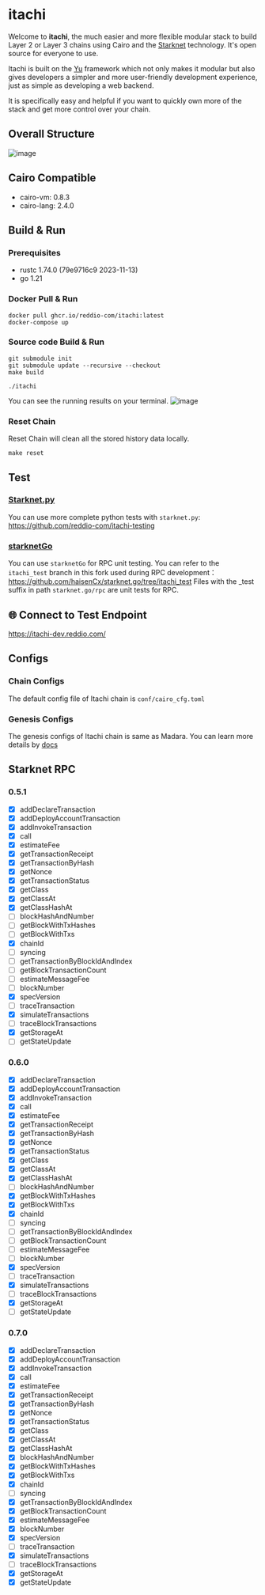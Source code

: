 # itachi

Welcome to **itachi**, the much easier and more flexible modular stack to build Layer 2 or Layer 3 chains using Cairo and the [Starknet](https://www.starknet.io/) technology.
It's open source for everyone to use.

Itachi is built on the [Yu](https://github.com/yu-org/yu) framework which not only makes it modular but also gives developers
a simpler and more user-friendly development experience, just as simple as developing a web backend.

It is specifically easy and helpful if you want to quickly own more of the stack and get more control over your chain.

## Overall Structure

![image](docs/images/itachi_arch.png)

## Cairo Compatible

- cairo-vm: 0.8.3
- cairo-lang: 2.4.0

## Build & Run

### Prerequisites

- rustc 1.74.0 (79e9716c9 2023-11-13)
- go 1.21

### Docker Pull & Run

```shell
docker pull ghcr.io/reddio-com/itachi:latest
docker-compose up
```

### Source code Build & Run

```shell
git submodule init
git submodule update --recursive --checkout
make build

./itachi
```

You can see the running results on your terminal.
![image](docs/images/itachi_running.jpg)

### Reset Chain

Reset Chain will clean all the stored history data locally.

```shell
make reset
```

## Test

### [Starknet.py](https://github.com/software-mansion/starknet.py)

You can use more complete python tests with `starknet.py`: https://github.com/reddio-com/itachi-testing

### [starknetGo](https://github.com/haisenCx/starknet.go/tree/itachi_test)

You can use `starknetGo` for RPC unit testing. You can refer to the `itachi_test` branch in this fork used during RPC development：https://github.com/haisenCx/starknet.go/tree/itachi_test
Files with the \_test suffix in path `starknet.go/rpc` are unit tests for RPC.

## 🌐 Connect to Test Endpoint

https://itachi-dev.reddio.com/

## Configs

### Chain Configs

The default config file of Itachi chain is `conf/cairo_cfg.toml`

### Genesis Configs

The genesis configs of Itachi chain is same as Madara. You can learn more details by [docs](docs/genesis.md)

## Starknet RPC

### 0.5.1

- [x] addDeclareTransaction
- [x] addDeployAccountTransaction
- [x] addInvokeTransaction
- [x] call
- [x] estimateFee
- [x] getTransactionReceipt
- [x] getTransactionByHash
- [x] getNonce
- [x] getTransactionStatus
- [x] getClass
- [x] getClassAt
- [x] getClassHashAt
- [ ] blockHashAndNumber
- [ ] getBlockWithTxHashes
- [ ] getBlockWithTxs
- [x] chainId
- [ ] syncing
- [ ] getTransactionByBlockIdAndIndex
- [ ] getBlockTransactionCount
- [ ] estimateMessageFee
- [ ] blockNumber
- [x] specVersion
- [ ] traceTransaction
- [x] simulateTransactions
- [ ] traceBlockTransactions
- [x] getStorageAt
- [ ] getStateUpdate

### 0.6.0

- [x] addDeclareTransaction
- [x] addDeployAccountTransaction
- [x] addInvokeTransaction
- [x] call
- [x] estimateFee
- [x] getTransactionReceipt
- [x] getTransactionByHash
- [x] getNonce
- [x] getTransactionStatus
- [x] getClass
- [x] getClassAt
- [x] getClassHashAt
- [ ] blockHashAndNumber
- [x] getBlockWithTxHashes
- [x] getBlockWithTxs
- [x] chainId
- [ ] syncing
- [ ] getTransactionByBlockIdAndIndex
- [ ] getBlockTransactionCount
- [ ] estimateMessageFee
- [ ] blockNumber
- [x] specVersion
- [ ] traceTransaction
- [x] simulateTransactions
- [ ] traceBlockTransactions
- [x] getStorageAt
- [ ] getStateUpdate

### 0.7.0

- [x] addDeclareTransaction
- [x] addDeployAccountTransaction
- [x] addInvokeTransaction
- [x] call
- [x] estimateFee
- [x] getTransactionReceipt
- [x] getTransactionByHash
- [x] getNonce
- [x] getTransactionStatus
- [x] getClass
- [x] getClassAt
- [x] getClassHashAt
- [x] blockHashAndNumber
- [x] getBlockWithTxHashes
- [x] getBlockWithTxs
- [x] chainId
- [ ] syncing
- [x] getTransactionByBlockIdAndIndex
- [x] getBlockTransactionCount
- [x] estimateMessageFee
- [x] blockNumber
- [x] specVersion
- [ ] traceTransaction
- [x] simulateTransactions
- [ ] traceBlockTransactions
- [x] getStorageAt
- [x] getStateUpdate

